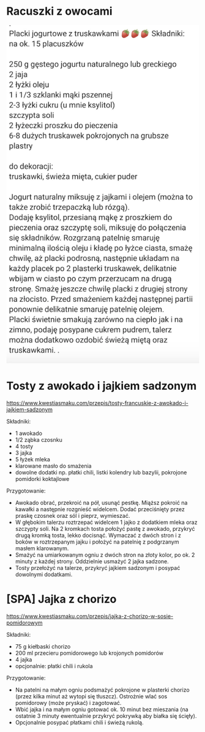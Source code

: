 # Racuszki z owocami
![racuszki](res/racuszki.png)

# Tosty z awokado i jajkiem sadzonym
https://www.kwestiasmaku.com/przepis/tosty-francuskie-z-awokado-i-jajkiem-sadzonym

Składniki:
* 1 awokado
* 1/2 ząbka czosnku
* 4 tosty
* 3 jajka
* 5 łyżek mleka
* klarowane masło do smażenia
* dowolne dodatki np. płatki chili, listki kolendry lub bazylii, pokrojone pomidorki koktajlowe

Przygotowanie:

* Awokado obrać, przekroić na pół, usunąć pestkę. Miąższ pokroić na kawałki a następnie rozgnieść widelcem. Dodać przeciśnięty przez praskę czosnek oraz sól i pieprz, wymieszać.
* W głębokim talerzu roztrzepać widelcem 1 jajko z dodatkiem mleka oraz szczypty soli. Na 2 kromkach tosta położyć pastę z awokado, przykryć drugą kromką tosta, lekko docisnąć. Wymaczać z dwóch stron i z boków w roztrzepanym jajku i położyć na patelnię z podgrzanym masłem klarowanym.
* Smażyć na umiarkowanym ogniu z dwóch stron na złoty kolor, po ok. 2 minuty z każdej strony. Oddzielnie usmażyć 2 jajka sadzone.
* Tosty przełożyć na talerze, przykryć jajkiem sadzonym i posypać dowolnymi dodatkami.

# [SPA] Jajka z chorizo
https://www.kwestiasmaku.com/przepis/jajka-z-chorizo-w-sosie-pomidorowym

Składniki:
* 75 g kiełbaski chorizo
* 200 ml przecieru pomidorowego lub krojonych pomidorów
* 4 jajka
* opcjonalnie: płatki chili i rukola

Przygotowanie:
* Na patelni na małym ogniu podsmażyć pokrojone w plasterki chorizo (przez kilka minut aż wytopi się tłuszcz). Ostrożnie wlać sos pomidorowy (może pryskać) i zagotować.
* Wbić jajka i na małym ogniu gotować ok. 10 minut bez mieszania (na ostatnie 3 minuty ewentualnie przykryć pokrywką aby białka się ścięły).
* Opcjonalnie posypać płatkami chili i świeżą rukolą.
